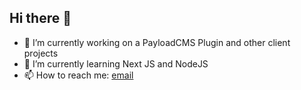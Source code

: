 ## Hi there 👋


- 🔭 I’m currently working on a PayloadCMS Plugin and other client projects
- 🌱 I’m currently learning Next JS and NodeJS
- 📫 How to reach me: [email](mailto:ahmetskilinc@icloud.com)


<!--
**ahmetskilinc/ahmetskilinc** is a ✨ _special_ ✨ repository because its `README.md` (this file) appears on your GitHub profile.

Here are some ideas to get you started:

- 🔭 I’m currently working on ...
- 🌱 I’m currently learning ...
- 👯 I’m looking to collaborate on ...
- 🤔 I’m looking for help with ...
- 💬 Ask me about ...
- 📫 How to reach me: ...
- 😄 Pronouns: ...
- ⚡ Fun fact: ...
-->
